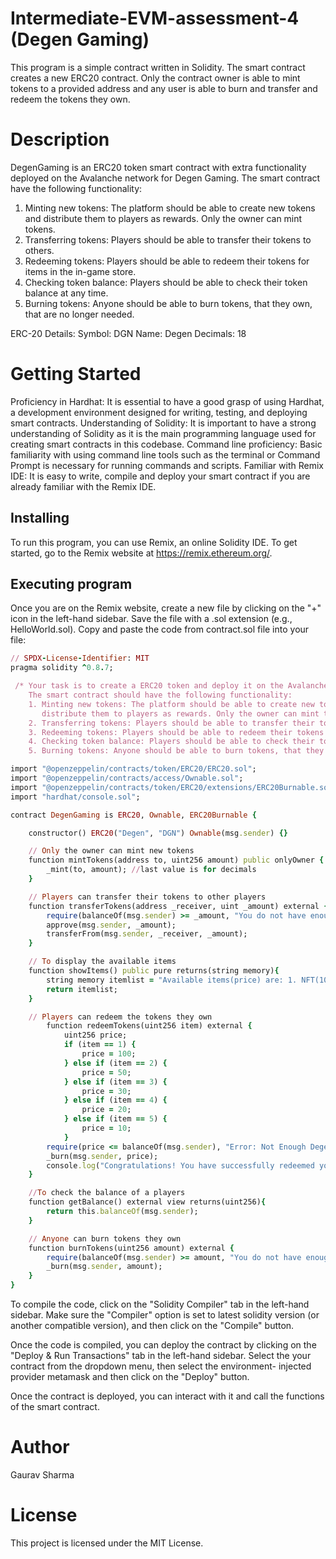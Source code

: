 # Intermediate-EVM-assessment-4 (Degen Gaming)
This program is a simple contract written in Solidity. The smart contract creates a new ERC20 contract. Only the contract owner is able to mint tokens to a provided address and any user is able to burn and transfer and redeem the tokens they own.

# Description
DegenGaming is an ERC20 token smart contract with extra functionality deployed on the Avalanche network for Degen Gaming. The smart contract have the following functionality:

1. Minting new tokens: The platform should be able to create new tokens and distribute them to players as rewards. Only the owner can mint tokens.
2. Transferring tokens: Players should be able to transfer their tokens to others.
3. Redeeming tokens: Players should be able to redeem their tokens for items in the in-game store.
4. Checking token balance: Players should be able to check their token balance at any time.
5.  Burning tokens: Anyone should be able to burn tokens, that they own, that are no longer needed.

ERC-20 Details:
Symbol: DGN
Name: Degen
Decimals: 18

# Getting Started
Proficiency in Hardhat: It is essential to have a good grasp of using Hardhat, a development environment designed for writing, testing, and deploying smart contracts.
Understanding of Solidity: It is important to have a strong understanding of Solidity as it is the main programming language used for creating smart contracts in this codebase.
Command line proficiency: Basic familiarity with using command line tools such as the terminal or Command Prompt is necessary for running commands and scripts.
Familiar with Remix IDE: It is easy to write, compile and deploy your smart contract if you are already familiar with the Remix IDE.

## Installing
To run this program, you can use Remix, an online Solidity IDE. To get started, go to the Remix website at https://remix.ethereum.org/.

## Executing program
Once you are on the Remix website, create a new file by clicking on the "+" icon in the left-hand sidebar. Save the file with a .sol extension (e.g., HelloWorld.sol). Copy and paste the code from contract.sol file into your file:
``` ruby
// SPDX-License-Identifier: MIT
pragma solidity ^0.8.7;

 /* Your task is to create a ERC20 token and deploy it on the Avalanche network for Degen Gaming.
    The smart contract should have the following functionality:
    1. Minting new tokens: The platform should be able to create new tokens and 
       distribute them to players as rewards. Only the owner can mint tokens.
    2. Transferring tokens: Players should be able to transfer their tokens to others.
    3. Redeeming tokens: Players should be able to redeem their tokens for items in the in-game store.
    4. Checking token balance: Players should be able to check their token balance at any time.
    5. Burning tokens: Anyone should be able to burn tokens, that they own, that are no longer needed.  */

import "@openzeppelin/contracts/token/ERC20/ERC20.sol";
import "@openzeppelin/contracts/access/Ownable.sol";
import "@openzeppelin/contracts/token/ERC20/extensions/ERC20Burnable.sol";
import "hardhat/console.sol";

contract DegenGaming is ERC20, Ownable, ERC20Burnable {

    constructor() ERC20("Degen", "DGN") Ownable(msg.sender) {}

    // Only the owner can mint new tokens
    function mintTokens(address to, uint256 amount) public onlyOwner {
        _mint(to, amount); //last value is for decimals
    }

    // Players can transfer their tokens to other players
    function transferTokens(address _receiver, uint _amount) external {
        require(balanceOf(msg.sender) >= _amount, "You do not have enough Degen Tokens");
        approve(msg.sender, _amount);
        transferFrom(msg.sender, _receiver, _amount);
    }

    // To display the available items
    function showItems() public pure returns(string memory){
        string memory itemlist = "Available items(price) are: 1. NFT(100), 2. DegenShirts(50), 3. DegenHoodies(30), 4. DegenMasks(20), 5. DegenCaps(10)";
        return itemlist;
    }

    // Players can redeem the tokens they own
        function redeemTokens(uint256 item) external {
            uint256 price;
            if (item == 1) {
                price = 100;
            } else if (item == 2) {
                price = 50;
            } else if (item == 3) {
                price = 30;
            } else if (item == 4) {
                price = 20;
            } else if (item == 5) {
                price = 10;
            }
        require(price <= balanceOf(msg.sender), "Error: Not Enough Degen Token");
        _burn(msg.sender, price);
        console.log("Congratulations! You have successfully redeemed your tokens.");
    }

    //To check the balance of a players
    function getBalance() external view returns(uint256){
        return this.balanceOf(msg.sender);
    }

    // Anyone can burn tokens they own
    function burnTokens(uint256 amount) external {
        require(balanceOf(msg.sender) >= amount, "You do not have enough Degen Tokens");
        _burn(msg.sender, amount);
    } 
}
```
To compile the code, click on the "Solidity Compiler" tab in the left-hand sidebar. Make sure the "Compiler" option is set to latest solidity version (or another compatible version), and then click on the "Compile" button.

Once the code is compiled, you can deploy the contract by clicking on the "Deploy & Run Transactions" tab in the left-hand sidebar. Select the your contract from the dropdown menu, then select the environment- injected provider metamask and then click on the "Deploy" button.

Once the contract is deployed, you can interact with it and call the functions of the smart contract.

# Author
Gaurav Sharma

# License
This project is licensed under the MIT License.
